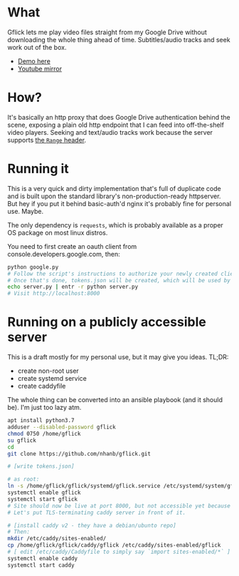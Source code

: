# What

Gflick lets me play video files straight from my Google Drive without
downloading the whole thing ahead of time.
Subtitles/audio tracks and seek work out of the box.

- [Demo here](https://junk.imnhan.com/gflick.mp4)
- [Youtube mirror](https://youtu.be/MzHS8l6-61I)

# How?

It's basically an http proxy that does Google Drive authentication behind the
scene, exposing a plain old http endpoint that I can feed into off-the-shelf
video players.
Seeking and text/audio tracks work because the server supports [the `Range`
header](https://developer.mozilla.org/en-US/docs/Web/HTTP/Headers/Range).

# Running it

This is a very quick and dirty implementation that's full of duplicate code and
is built upon the standard library's non-production-ready httpserver. But hey
if you put it behind basic-auth'd nginx it's probably fine for personal use.
Maybe.

The only dependency is `requests`, which is probably available as a proper OS
package on most linux distros.

You need to first create an oauth client from console.developers.google.com,
then:

```sh
python google.py
# Follow the script's instructions to authorize your newly created client.
# Once that's done, tokens.json will be created, which will be used by server.py.
echo server.py | entr -r python server.py
# Visit http://localhost:8000
```

# Running on a publicly accessible server

This is a draft mostly for my personal use, but it may give you ideas. TL;DR:

- create non-root user
- create systemd service
- create caddyfile

The whole thing can be converted into an ansible playbook (and it should be).
I'm just too lazy atm.

```sh
apt install python3.7
adduser --disabled-password gflick
chmod 0750 /home/gflick
su gflick
cd
git clone https://github.com/nhanb/gflick.git

# [write tokens.json]

# as root:
ln -s /home/gflick/gflick/systemd/gflick.service /etc/systemd/system/gflick.service
systemctl enable gflick
systemctl start gflick
# Site should now be live at port 8000, but not accessible yet because ufw.
# Let's put TLS-terminating caddy server in front of it.

# [install caddy v2 - they have a debian/ubunto repo]
# Then:
mkdir /etc/caddy/sites-enabled/
cp /home/gflick/gflick/caddy/gflick /etc/caddy/sites-enabled/gflick
# [ edit /etc/caddy/Caddyfile to simply say `import sites-enabled/*` ]
systemctl enable caddy
systemctl start caddy
